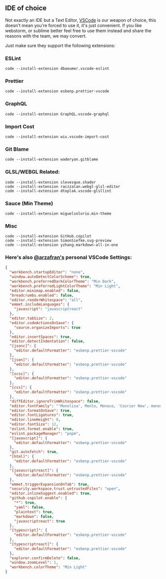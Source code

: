 ## IDE of choice
Not exactly an IDE but a Text Editor, [VSCode](https://code.visualstudio.com) is our weapon of choice, this doesn't mean you're forced to use it, it's just convenient.
If you like webstorm, or sublime better feel free to use them instead and share the reasons with the team, we may convert.

Just make sure they support the following extensions:

### ESLint
```
code --install-extension dbaeumer.vscode-eslint
```

### Prettier
```
code --install-extension esbenp.prettier-vscode
```

### GraphQL
```
code --install-extension GraphQL.vscode-graphql
```

### Import Cost
```
code --install-extension wix.vscode-import-cost
```

### Git Blame
```
code --install-extension waderyan.gitblame
```

### GLSL/WEBGL Related:
```
code --install-extension slevesque.shader
code --install-extension raczzalan.webgl-glsl-editor
code --install-extension dtoplak.vscode-glsllint
```

### Sauce (Min Theme)
```
code --install-extension miguelsolorio.min-theme
```

### Misc
```
code --install-extension GitHub.copilot
code --install-extension SimonSiefke.svg-preview
code --install-extension yzhang.markdown-all-in-one
```

### Here's also [@arzafran's](https://github.com/arzafran) personal VSCode Settings:

```json
{
  "workbench.startupEditor": "none",
  "window.autoDetectColorScheme": true,
  "workbench.preferredDarkColorTheme": "Min Dark",
  "workbench.preferredLightColorTheme": "Min Light",
  "editor.minimap.enabled": false,
  "breadcrumbs.enabled": false,
  "editor.renderWhitespace": "all",
  "emmet.includeLanguages": {
    "javascript": "javascriptreact"
  },
  "editor.tabSize": 2,
  "editor.codeActionsOnSave": {
    "source.organizeImports": true
  },
  "editor.insertSpaces": true,
  "editor.detectIndentation": false,
  "[jsonc]": {
    "editor.defaultFormatter": "esbenp.prettier-vscode"
  },
  "[json]": {
    "editor.defaultFormatter": "esbenp.prettier-vscode"
  },
  "[scss]": {
    "editor.defaultFormatter": "esbenp.prettier-vscode"
  },
  "[css]": {
    "editor.defaultFormatter": "esbenp.prettier-vscode"
  },
  "diffEditor.ignoreTrimWhitespace": false,
  "editor.fontFamily": "'Monolisa', Menlo, Monaco, 'Courier New', monospace",
  "editor.formatOnSave": true,
  "editor.fontLigatures": true,
  "editor.lineHeight": 0,
  "editor.fontSize": 12,
  "eslint.format.enable": true,
  "eslint.packageManager": "pnpm",
  "[javascript]": {
    "editor.defaultFormatter": "esbenp.prettier-vscode"
  },
  "git.autofetch": true,
  "[html]": {
    "editor.defaultFormatter": "esbenp.prettier-vscode"
  },
  "[javascriptreact]": {
    "editor.defaultFormatter": "esbenp.prettier-vscode"
  },
  "emmet.triggerExpansionOnTab": true,
  "security.workspace.trust.untrustedFiles": "open",
  "editor.inlineSuggest.enabled": true,
  "github.copilot.enable": {
    "*": true,
    "yaml": false,
    "plaintext": true,
    "markdown": false,
    "javascriptreact": true
  },
  "[typescript]": {
    "editor.defaultFormatter": "esbenp.prettier-vscode"
  },
  "[typescriptreact]": {
    "editor.defaultFormatter": "esbenp.prettier-vscode"
  },
  "explorer.confirmDelete": false,
  "window.zoomLevel": 1,
  "workbench.colorTheme": "Min Light"
}
```
